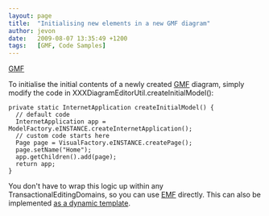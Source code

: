 ```yaml
---
layout: page
title:  "Initialising new elements in a new GMF diagram"
author: jevon
date:   2009-08-07 13:35:49 +1200
tags:   [GMF, Code Samples]
---
```


[GMF](GMF.md)

To initialise the initial contents of a newly created [GMF](GMF.md) diagram, simply modify the code in XXXDiagramEditorUtil.createInitialModel():

```
private static InternetApplication createInitialModel() {
  // default code
  InternetApplication app = ModelFactory.eINSTANCE.createInternetApplication();
  // custom code starts here
  Page page = VisualFactory.eINSTANCE.createPage();
  page.setName("Home");
  app.getChildren().add(page);
  return app;
}
```

You don't have to wrap this logic up within any TransactionalEditingDomains, so you can use [EMF](EMF.md) directly. This can also be implemented <a href="http://code.google.com/p/iaml/source/browse/trunk/org.openiaml.model/templates/aspects/xpt/editor/DiagramEditorUtil.xpt?spec=svn928&r=928">as a dynamic template</a>.
